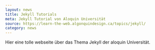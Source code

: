 ```yaml
---
layout: news
title: Jekyll Tutorials
meta: Jekyll Tutorial von Aloquin Universität
source: https://learn-the-web.algonquindesign.ca/topics/jekyll/
category: news
---
```


Hier eine tolle webseite über das Thema Jekyll der aloquin Universität.